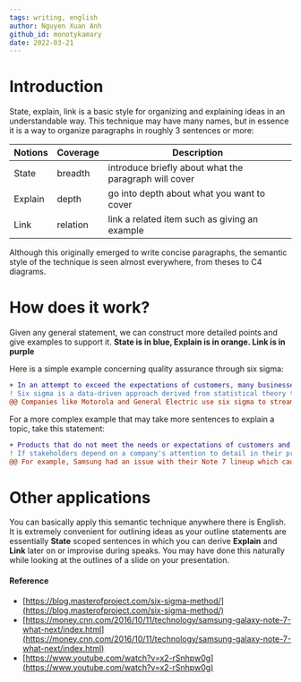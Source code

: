 ```yaml
---
tags: writing, english
author: Nguyen Xuan Anh
github_id: monotykamary
date: 2022-03-21
---
```


# Introduction
State, explain, link is a basic style for organizing and explaining ideas in an understandable way. This technique may have many names, but in essence it is a way to organize paragraphs in roughly 3 sentences or more:

| Notions | Coverage | Description                                           |
| ------- | -------- | ----------------------------------------------------- |
| State   | breadth  | introduce briefly about what the paragraph will cover |
| Explain | depth    | go into depth about what you want to cover            |
| Link    | relation | link a related item such as giving an example         |

Although this originally emerged to write concise paragraphs, the semantic style of the technique is seen almost everywhere, from theses to C4 diagrams.

# How does it work?
Given any general statement, we can construct more detailed points and give examples to support it. **State is in blue, Explain is in orange. Link is in purple**

Here is a simple example concerning quality assurance through six sigma:

```diff
+ In an attempt to exceed the expectations of customers, many businesses have adopted the Six Sigma approach to quality assurance.
! Six sigma is a data-driven approach derived from statistical theory that uses methodologies to identify and drive out waste through lowering the amount of variation between business processes.
@@ Companies like Motorola and General Electric use six sigma to streamline processes like for contract pipelines and reviewing steps to ultimately reduce spending on inefficiencies.@@
```

For a more complex example that may take more sentences to explain a topic, take this statement:

```diff
+ Products that do not meet the needs or expectations of customers and producers are said to be substandard, and such products can be very costly to a business.
! If stakeholders depend on a company's attention to detail in their products, when the company releases a new product with poor quality, stakeholders will begin to lose trust in it. Customers will likely view products from competitors or wait on purchases. Since fewer customers are purchasing, producers won’t output as many goods and may have to change their product line or produce free goods to pay back customers.
@@ For example, Samsung had an issue with their Note 7 lineup which caused their phones to explode. This has forced Samsung to stop sales, recall, and compensate consumers, which has ultimately caused them to lose $10 billion in damage costs.@@
```

# Other applications
You can basically apply this semantic technique anywhere there is English. It is extremely convenient for outlining ideas as your outline statements are essentially **State** scoped sentences in which you can derive **Explain** and **Link** later on or improvise during speaks. You may have done this naturally while looking at the outlines of a slide on your presentation.

#### Reference
- [https://blog.masterofproject.com/six-sigma-method/](https://blog.masterofproject.com/six-sigma-method/)
- [https://money.cnn.com/2016/10/11/technology/samsung-galaxy-note-7-what-next/index.html](https://money.cnn.com/2016/10/11/technology/samsung-galaxy-note-7-what-next/index.html)
- [https://www.youtube.com/watch?v=x2-rSnhpw0g](https://www.youtube.com/watch?v=x2-rSnhpw0g)
